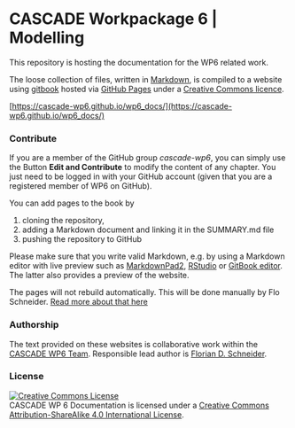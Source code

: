 CASCADE Workpackage 6 | Modelling
=================================

This repository is hosting the documentation for the WP6 related work.

The loose collection of files, written in [Markdown](https://en.wikipedia.org/wiki/Markdown), is compiled to a website using [gitbook](http://www.gitbook.io/) hosted via [GitHub Pages](https://help.github.com/articles/what-are-github-pages) under a [Creative Commons licence](http://creativecommons.org/licenses/by-sa/4.0/).

[https://cascade-wp6.github.io/wp6_docs/](https://cascade-wp6.github.io/wp6_docs/)


### Contribute 

If you are a member of the GitHub group *cascade-wp6*, you can simply use the Button **Edit and Contribute** to modify the content of any chapter. You just need to be logged in with your GitHub account (given that you are a registered member of WP6 on GitHub). 

You can add pages to the book by

1. cloning the repository,
2. adding a Markdown document and linking it in the SUMMARY.md file
3. pushing the repository to GitHub 

Please make sure that you write valid Markdown, e.g. by using a Markdown editor with live preview such as [MarkdownPad2](), [RStudio](www.rstudio.com) or [GitBook editor](https://github.com/GitbookIO/editor). The latter also provides a preview of the website.

The pages will not rebuild automatically. This will be done manually by Flo Schneider. [Read more about that here](https://github.com/cascade-wp6/wp6_docs/wiki)

### Authorship

The text provided on these websites is collaborative work within the [CASCADE WP6 Team](introduction/team.md). Responsible lead author is [Florian D. Schneider](code@cascade-project.eu).

### License

<a rel="license" href="http://creativecommons.org/licenses/by-sa/4.0/"><img alt="Creative Commons License" style="border-width:0" src="http://i.creativecommons.org/l/by-sa/4.0/88x31.png" /></a><br /><span xmlns:dct="http://purl.org/dc/terms/" href="http://purl.org/dc/dcmitype/Text" property="dct:title" rel="dct:type">CASCADE WP 6 Documentation</span> is licensed under a <a rel="license" href="http://creativecommons.org/licenses/by-sa/4.0/">Creative Commons Attribution-ShareAlike 4.0 International License</a>.
